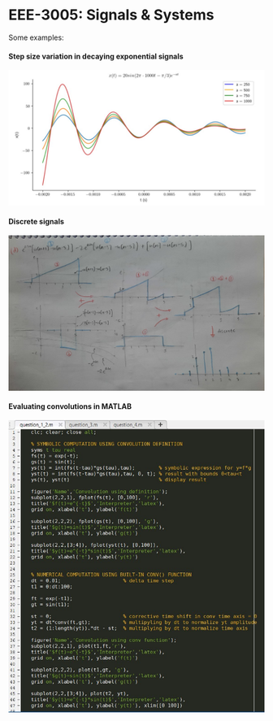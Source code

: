 # EEE-3005: Signals & Systems

Some examples:

#### Step size variation in decaying exponential signals

<div align="center">
    <img width="1000" src="./images/decaying exponential.jpg">
</div>


#### Discrete signals

<div align="center">
    <img width="900" src="./images/discrete signal.jpg">
</div>


#### Evaluating convolutions in MATLAB

<div align="center">
    <img width="600" src="./images/convolution in matlab.jpg">
</div>






